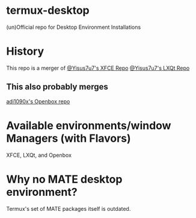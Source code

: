 # termux-desktop
(un)Official repo for Desktop Environment Installations 

# History
This repo is a merger of
[@Yisus7u7's XFCE Repo]()
[@Yisus7u7's LXQt Repo]()

## This also probably merges
[adi1090x's Openbox repo]()

# Available environments/window Managers (with Flavors)
XFCE, LXQt, and Openbox

# Why no MATE desktop environment?
Termux's set of MATE packages itself is outdated.
